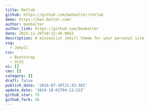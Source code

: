 ```yaml
---
title: Retlab
github: https://github.com/benbalter/retlab
demo: https://ben.balter.com/
author: benbalter
author_link: https://github.com/benbalter
date: 2023-11-26T10:22:49.005Z
description: A minimalist Jekyll theme for your personal site
ssg:
  - Jekyll
css:
  - Bootstrap
  - SCSS
ui: []
cms: []
category: []
draft: false
publish_date: '2016-07-30T21:43:36Z'
update_date: '2024-10-01T04:13:22Z'
github_star: 75
github_fork: 36
---
```

